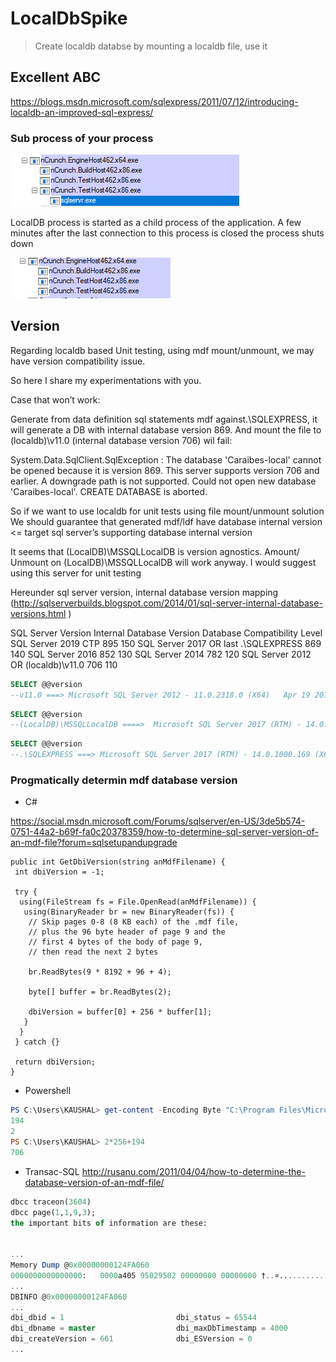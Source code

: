 # LocalDbSpike
> Create localdb databse by mounting a localdb file, use it


## Excellent ABC
https://blogs.msdn.microsoft.com/sqlexpress/2011/07/12/introducing-localdb-an-improved-sql-express/

### Sub process of your process
![Sub process](https://github.com/yhan/LocalDbSpike/blob/master/images/subprocess.png)


LocalDB process is started as a child process of the application. A few minutes after the last connection to this process is closed the process shuts down

![Stop](https://github.com/yhan/LocalDbSpike/blob/master/images/subprocess_stopped.png)

## Version

Regarding localdb based Unit testing, using mdf mount/unmount, we may have version compatibility issue.

So here I share my experimentations with you.

 Case that won’t work:

Generate from data definition sql statements mdf against.\SQLEXPRESS, it will generate a DB with internal database version 869.
And mount the file to (localdb)\v11.0 (internal database version 706) wil fail:

System.Data.SqlClient.SqlException : The database 'Caraibes-local' cannot be opened because it is version 869. This server supports version 706 and earlier. A downgrade path is not supported.
Could not open new database 'Caraibes-local'. CREATE DATABASE is aborted.


So if we want to use localdb for unit tests using file mount/unmount solution
We should guarantee that generated mdf/ldf have database internal version <= target sql server’s supporting database internal version

It seems that (LocalDB)\MSSQLLocalDB is version agnostics.
Amount/ Unmount on (LocalDB)\MSSQLLocalDB will work anyway. I would suggest using this server for unit testing

Hereunder sql server version, internal database version mapping (http://sqlserverbuilds.blogspot.com/2014/01/sql-server-internal-database-versions.html
)

SQL Server Version	Internal Database Version	Database Compatibility Level
SQL Server 2019 CTP
895	150
SQL Server 2017 OR last .\SQLEXPRESS	869	140
SQL Server 2016
852	130
SQL Server 2014
782	120
SQL Server 2012 OR (localdb)\v11.0	706	110

```sql
SELECT @@version
--v11.0 ===> Microsoft SQL Server 2012 - 11.0.2318.0 (X64)   Apr 19 2012 11:53:44   Copyright (c) Microsoft Corporation  Express Edition (64-bit) on Windows NT 6.2 <X64> (Build 9200: ) 
```


```sql
SELECT @@version
--(LocalDB)\MSSQLLocalDB ====>  Microsoft SQL Server 2017 (RTM) - 14.0.1000.169 (X64)   Aug 22 2017 17:04:49   Copyright (C) 2017 Microsoft Corporation  Express Edition (64-bit) on Windows 10 Enterprise 10.0 <X64> (Build 16299: ) 
```

```sql
SELECT @@version
--.\SQLEXPRESS ===> Microsoft SQL Server 2017 (RTM) - 14.0.1000.169 (X64)   Aug 22 2017 17:04:49   Copyright (C) 2017 Microsoft Corporation  Express Edition (64-bit) on Windows 10 Enterprise 10.0 <X64> (Build 16299: )
```

### Progmatically determin mdf database version

 * C#

https://social.msdn.microsoft.com/Forums/sqlserver/en-US/3de5b574-0751-44a2-b69f-fa0c20378359/how-to-determine-sql-server-version-of-an-mdf-file?forum=sqlsetupandupgrade


```CSharp
public int GetDbiVersion(string anMdfFilename) {
 int dbiVersion = -1;

 try {
  using(FileStream fs = File.OpenRead(anMdfFilename)) {
   using(BinaryReader br = new BinaryReader(fs)) {
    // Skip pages 0-8 (8 KB each) of the .mdf file,
    // plus the 96 byte header of page 9 and the
    // first 4 bytes of the body of page 9,
    // then read the next 2 bytes

    br.ReadBytes(9 * 8192 + 96 + 4);

    byte[] buffer = br.ReadBytes(2);

    dbiVersion = buffer[0] + 256 * buffer[1];
   }
  }
 } catch {}

 return dbiVersion;
}
```

 * Powershell

```powershell
PS C:\Users\KAUSHAL> get-content -Encoding Byte "C:\Program Files\Microsoft SQL Server\MSSQL11.MSSQLSERVER\MSSQL\DATA\NORTHWND.mdf" | select-object -skip 0x12064 -first 2
194
2
PS C:\Users\KAUSHAL> 2*256+194
706
```

 * Transac-SQL
http://rusanu.com/2011/04/04/how-to-determine-the-database-version-of-an-mdf-file/
```sql
dbcc traceon(3604)
dbcc page(1,1,9,3);
the important bits of information are these:


...
Memory Dump @0x00000000124FA060
0000000000000000:   0000a405 95029502 00000000 00000000 †..¤........... 
...
DBINFO @0x00000000124FA060
...
dbi_dbid = 1                         dbi_status = 65544                   dbi_nextid = 1723153184
dbi_dbname = master                  dbi_maxDbTimestamp = 4000            dbi_version = 661
dbi_createVersion = 661              dbi_ESVersion = 0                    
...
```
